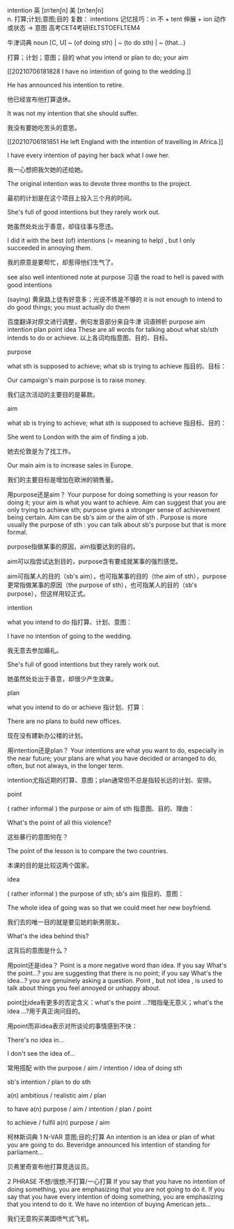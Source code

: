 intention
英 [ɪnˈtenʃn]   美 [ɪnˈtenʃn]  
n.
打算;计划;意图;目的
复数： intentions
记忆技巧：in 不 + tent 伸展 + ion 动作或状态 → 意图
高考CET4考研IELTSTOEFLTEM4


牛津词典
noun
[C, U]
~ (of doing sth) | ~ (to do sth) | ~ (that…)

打算；计划；意图；目的
what you intend or plan to do; your aim

[[20210706181828 I have no intention of going to the wedding.]]


He has announced his intention to retire.

他已经宣布他打算退休。

It was not my intention that she should suffer.

我没有要她吃苦头的意思。

[[20210706181851 He left England with the intention of travelling in Africa.]]


I have every intention of paying her back what I owe her.

我一心想把我欠她的还给她。

The original intention was to devote three months to the project.

最初的计划是在这个项目上投入三个月的时间。

She's full of good intentions but they rarely work out.

她虽然处处出于善意，却往往事与愿违。

I did it with the best (of) intentions (= meaning to help) , but I only succeeded in annoying them.

我的原意是要帮忙，却惹得他们生气了。

see also well intentioned
note at purpose
习语
the road to hell is paved with good intentions

(saying) 黄泉路上徒有好意多；光说不练是不够的
it is not enough to intend to do good things; you must actually do them

百度翻译对原文进行调整，例句发音部分来自牛津
词语辨析
purpose aim intention plan point idea
These are all words for talking about what sb/sth intends to do or achieve. 以上各词均指意图、目的、目标。

purpose

what sth is supposed to achieve; what sb is trying to achieve 指目的、目标：

Our campaign's main purpose is to raise money.

我们这次活动的主要目的是募款。

aim

what sb is trying to achieve; what sth is supposed to achieve 指目标、目的：

She went to London with the aim of finding a job.

她去伦敦是为了找工作。

Our main aim is to increase sales in Europe.

我们的主要目标是增加在欧洲的销售量。

用purpose还是aim？
Your purpose for doing something is your reason for doing it; your aim is what you want to achieve. Aim can suggest that you are only trying to achieve sth; purpose gives a stronger sense of achievement being certain. Aim can be sb's aim or the aim of sth . Purpose is more usually the purpose of sth : you can talk about sb's purpose but that is more formal.

purpose指做某事的原因，aim指要达到的目的。

aim可以指尝试达到目的，purpose含有要成就某事的强烈感觉。

aim可指某人的目的（sb's aim），也可指某事的目的（the aim of sth），purpose更常指做某事的原因（the purpose of sth），也可指某人的目的（sb's purpose），但这样用较正式。

intention

what you intend to do 指打算、计划、意图：

I have no intention of going to the wedding.

我无意去参加婚礼。

She's full of good intentions but they rarely work out.

她虽然处处出于善意，却很少产生效果。

plan

what you intend to do or achieve 指计划、打算：

There are no plans to build new offices.

现在没有建新办公楼的计划。

用intention还是plan？
Your intentions are what you want to do, especially in the near future; your plans are what you have decided or arranged to do, often, but not always, in the longer term.

intention尤指近期的打算、意图；plan通常但不总是指较长远的计划、安排。

point

( rather informal ) the purpose or aim of sth 指意图、目的、理由：

What's the point of all this violence?

这些暴行的意图何在？

The point of the lesson is to compare the two countries.

本课的目的是比较这两个国家。

idea

( rather informal ) the purpose of sth; sb's aim 指目的、意图：

The whole idea of going was so that we could meet her new boyfriend.

我们去的唯一目的就是要见她的新男朋友。

What's the idea behind this?

这背后的意图是什么？

用point还是idea？
Point is a more negative word than idea. If you say What's the point…? you are suggesting that there is no point; if you say What's the idea…? you are genuinely asking a question. Point , but not idea , is used to talk about things you feel annoyed or unhappy about.

point比idea有更多的否定含义：what's the point ...?暗指毫无意义；what's the idea ...?用于真正询问目的。

用point而非idea表示对所谈论的事情感到不快：

There's no idea in…

I don't see the idea of…

常用搭配
with the purpose / aim / intention / idea of doing sth

sb's intention / plan to do sth

a(n) ambitious / realistic aim / plan

to have a(n) purpose / aim / intention / plan / point

to achieve / fulfil a(n) purpose / aim

柯林斯词典
1
N-VAR 意图;目的;打算
An intention is an idea or plan of what you are going to do.
Beveridge announced his intention of standing for parliament...

贝弗里奇宣布他打算竞选议员。

2
PHRASE 不想/很想;不打算/一心打算
If you say that you have no intention of doing something, you are emphasizing that you are not going to do it. If you say that you have every intention of doing something, you are emphasizing that you intend to do it.
We have no intention of buying American jets...

我们无意购买美国喷气式飞机。